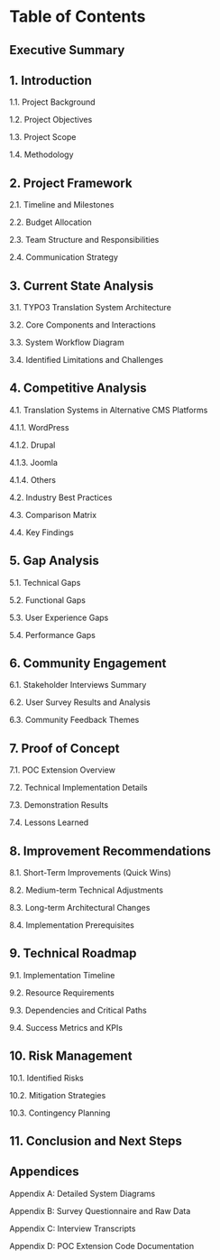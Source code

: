 # Table of Contents

## Executive Summary

## 1. Introduction

1.1. Project Background

1.2. Project Objectives

1.3. Project Scope

1.4. Methodology

## 2. Project Framework

2.1. Timeline and Milestones

2.2. Budget Allocation

2.3. Team Structure and Responsibilities

2.4. Communication Strategy

## 3. Current State Analysis

3.1. TYPO3 Translation System Architecture

3.2. Core Components and Interactions

3.3. System Workflow Diagram

3.4. Identified Limitations and Challenges

## 4. Competitive Analysis

4.1. Translation Systems in Alternative CMS Platforms

4.1.1. WordPress

4.1.2. Drupal

4.1.3. Joomla

4.1.4. Others

4.2. Industry Best Practices

4.3. Comparison Matrix

4.4. Key Findings

## 5. Gap Analysis

5.1. Technical Gaps

5.2. Functional Gaps

5.3. User Experience Gaps

5.4. Performance Gaps

## 6. Community Engagement

6.1. Stakeholder Interviews Summary

6.2. User Survey Results and Analysis

6.3. Community Feedback Themes


## 7. Proof of Concept

7.1. POC Extension Overview

7.2. Technical Implementation Details

7.3. Demonstration Results

7.4. Lessons Learned

## 8. Improvement Recommendations

8.1. Short-Term Improvements (Quick Wins)

8.2. Medium-term Technical Adjustments

8.3. Long-term Architectural Changes

8.4. Implementation Prerequisites


## 9. Technical Roadmap

   9.1. Implementation Timeline
   
   9.2. Resource Requirements
   
   9.3. Dependencies and Critical Paths
   
   9.4. Success Metrics and KPIs

## 10. Risk Management

   10.1. Identified Risks
   
   10.2. Mitigation Strategies
   
   10.3. Contingency Planning
   

## 11. Conclusion and Next Steps

## Appendices

   Appendix A: Detailed System Diagrams
   
   Appendix B: Survey Questionnaire and Raw Data
   
   Appendix C: Interview Transcripts
   
   Appendix D: POC Extension Code Documentation
